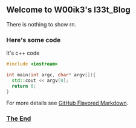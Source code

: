 ## Welcome to W00ik3's l33t_Blog

There is nothing to show rn.

### Here's some code

It's c++ code

```cpp
#include <iostream>

int main(int argc, char* argv[]){
  std::cout << argv[0];
  return 0;
}
```

For more details see [GitHub Flavored Markdown](https://guides.github.com/features/mastering-markdown/).

### [The End](#)

